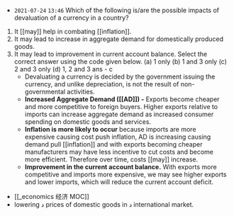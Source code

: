 - `2021-07-24`  `13:46`
	Which of the following is/are the possible impacts of devaluation of a currency in a country?

1.  It [[may]] help in combating [[inflation]].
2.  It may lead to increase in aggregate demand for domestically produced goods.
3.  It may lead to improvement in current account balance.
Select the correct answer using the code given below.
(a) 1 only
(b) 1 and 3 only
(c) 2 and 3 only
(d) 1, 2 and 3
ans - c
	- Devaluating a currency is decided by the government issuing the currency, and unlike depreciation, is not the result of non-governmental activities.
	-   **Increased Aggregate Demand ([[AD]]) -** Exports become cheaper and more competitive to foreign buyers. Higher exports relative to imports can increase aggregate demand as increased consumer spending on domestic goods and services.
	-   **Inflation is more likely to occur** because imports are more expensive causing cost push inflation, AD is increasing causing demand pull [[inflation]] and with exports becoming cheaper manufacturers may have less incentive to cut costs and become more efficient. Therefore over time, costs [[may]] increase.
	-   **Improvement in the current account balance.** With exports more competitive and imports more expensive, we may see higher exports and lower imports, which will reduce the current account deficit.

- [[_economics 经济 MOC]]
- lowering د prices of domestic goods in د international market.